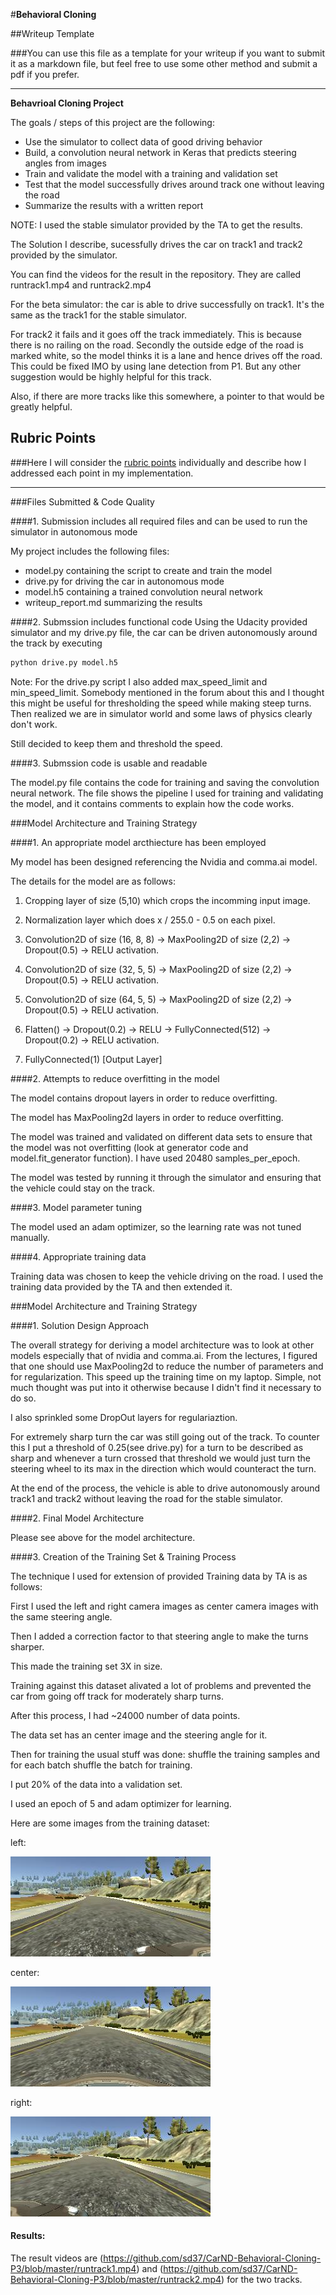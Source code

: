 #**Behavioral Cloning** 

##Writeup Template

###You can use this file as a template for your writeup if you want to submit it as a markdown file, but feel free to use some other method and submit a pdf if you prefer.

---

**Behavrioal Cloning Project**

The goals / steps of this project are the following:
* Use the simulator to collect data of good driving behavior
* Build, a convolution neural network in Keras that predicts steering angles from images
* Train and validate the model with a training and validation set
* Test that the model successfully drives around track one without leaving the road
* Summarize the results with a written report


NOTE: I used the stable simulator provided by the TA to get the results.

The Solution I describe, sucessfully drives the car on track1 and track2 provided by the simulator.


You can find the videos for the result in the repository. They are called runtrack1.mp4 and runtrack2.mp4


For the beta simulator: the car is able to drive successfully on track1. It's the same as the track1 for the stable simulator.


For track2 it fails and it goes off the track immediately. This is because there is no railing on the road. Secondly the outside edge of 
the road is marked white, so the model thinks it is a lane and hence drives off the road. This could be fixed IMO by using lane detection
from P1. But any other suggestion would be highly helpful for this track.


Also, if there are more tracks like this somewhere, a pointer to that would be greatly helpful.

## Rubric Points
###Here I will consider the [rubric points](https://review.udacity.com/#!/rubrics/432/view) individually and describe how I addressed each point in my implementation.  

---
###Files Submitted & Code Quality

####1. Submission includes all required files and can be used to run the simulator in autonomous mode

My project includes the following files:
* model.py containing the script to create and train the model
* drive.py for driving the car in autonomous mode
* model.h5 containing a trained convolution neural network 
* writeup_report.md summarizing the results

####2. Submssion includes functional code
Using the Udacity provided simulator and my drive.py file, the car can be driven autonomously around the track by executing 
```sh
python drive.py model.h5
```
Note: For the drive.py script I also added max_speed_limit and min_speed_limit. Somebody mentioned in the forum about this and I thought this might be useful for thresholding the speed while making steep turns. Then realized we are in simulator world and some laws of physics clearly don't work.


Still decided to keep them and threshold the speed.

####3. Submssion code is usable and readable

The model.py file contains the code for training and saving the convolution neural network. The file shows the pipeline I used for training and validating the model, and it contains comments to explain how the code works.

###Model Architecture and Training Strategy

####1. An appropriate model arcthiecture has been employed

My model has been designed referencing the Nvidia and comma.ai model.

The details for the model are as follows:

1. Cropping layer of size (5,10) which crops the incomming input image.

2. Normalization layer which does x / 255.0 - 0.5 on each pixel.

3. Convolution2D of size (16, 8, 8) -> MaxPooling2D of size (2,2) -> Dropout(0.5) -> RELU activation.

4. Convolution2D of size (32, 5, 5) -> MaxPooling2D of size (2,2) -> Dropout(0.5) -> RELU activation.

5. Convolution2D of size (64, 5, 5) -> MaxPooling2D of size (2,2) -> Dropout(0.5) -> RELU activation.

6. Flatten() -> Dropout(0.2) -> RELU -> FullyConnected(512) -> Dropout(0.2) -> RELU activation.

7. FullyConnected(1) [Output Layer]


####2. Attempts to reduce overfitting in the model

The model contains dropout layers in order to reduce overfitting. 

The model has MaxPooling2d layers in order to reduce overfitting.

The model was trained and validated on different data sets to ensure that the model was not overfitting (look at generator code and model.fit_generator function). 
I have used 20480 samples_per_epoch.

The model was tested by running it through the simulator and ensuring that the vehicle could stay on the track.

####3. Model parameter tuning

The model used an adam optimizer, so the learning rate was not tuned manually.

####4. Appropriate training data

Training data was chosen to keep the vehicle driving on the road. I used the training data provided by the TA and then extended it.

###Model Architecture and Training Strategy

####1. Solution Design Approach

The overall strategy for deriving a model architecture was to look at other models especially that of nvidia and comma.ai.
From the lectures, I figured that one should use MaxPooling2d to reduce the number of parameters and for regularization. This speed up the training time on my laptop.
Simple, not much thought was put into it otherwise because I didn't find it necessary to do so.

I also sprinkled some DropOut layers for regulariaztion.

For extremely sharp turn the car was still going out of the track. To counter this I put a threshold of 0.25(see drive.py) for a turn to be described as sharp
and whenever a turn crossed that threshold we would just turn the steering wheel to its max in the direction which would counteract the turn.

At the end of the process, the vehicle is able to drive autonomously around track1 and track2 without leaving the road for the stable simulator.

####2. Final Model Architecture

Please see above for the model architecture.

####3. Creation of the Training Set & Training Process

The technique I used for extension of provided Training data by TA is as follows:

First I used the left and right camera images as center camera images with the same steering angle.

Then I added a correction factor to that steering angle to make the turns sharper.

This made the training set 3X in size. 

Training against this dataset alivated a lot of problems and prevented the car from going off track for moderately sharp turns.

After this process, I had ~24000 number of data points.

The data set has an center image and the steering angle for it.

Then for training the usual stuff was done: shuffle the training samples and for each batch shuffle the batch for training.

I put 20% of the data into a validation set. 

I used an epoch of 5 and adam optimizer for learning.

Here are some images from the training dataset:

left:

![alt text](./left_2016_12_01_13_41_15_179.jpg)

center:

![alt text](./center_2016_12_01_13_41_15_179.jpg)

right:

![alt text](./right_2016_12_01_13_41_15_179.jpg)


#### Results:

The result videos are (https://github.com/sd37/CarND-Behavioral-Cloning-P3/blob/master/runtrack1.mp4) and (https://github.com/sd37/CarND-Behavioral-Cloning-P3/blob/master/runtrack2.mp4) for the two tracks.
